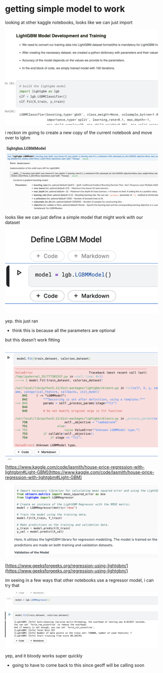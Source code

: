 # getting simple model to work

looking at other kaggle notebooks, looks like we can just import

![image.png](../exploring%20types%20of%20models%201f50ad20e1d380ea8ecfc68b689796c4/LightGBM%201f50ad20e1d3802fa145f3961772608f/image%201.png)

i reckon im going to create a new copy of the current notebook and move over to lgbm

![image.png](getting%20simple%20model%20to%20work%201fa0ad20e1d380378f60e6086b56e76a/image.png)

looks like we can just define a simple model that might work with our dataset

![image.png](getting%20simple%20model%20to%20work%201fa0ad20e1d380378f60e6086b56e76a/image%201.png)

yep. this just ran

- think this is because all the parameters are optional

but this doesn’t work fitting

![image.png](getting%20simple%20model%20to%20work%201fa0ad20e1d380378f60e6086b56e76a/image%202.png)

[https://www.kaggle.com/code/lasmith/house-price-regression-with-lightgbm#Light-GBM](https://www.kaggle.com/code/lasmith/house-price-regression-with-lightgbm#Light-GBM)

![image.png](getting%20simple%20model%20to%20work%201fa0ad20e1d380378f60e6086b56e76a/image%203.png)

[https://www.geeksforgeeks.org/regression-using-lightgbm/](https://www.geeksforgeeks.org/regression-using-lightgbm/)

im seeing in a few ways that other notebooks use a regressor model, i can try that

![image.png](getting%20simple%20model%20to%20work%201fa0ad20e1d380378f60e6086b56e76a/image%204.png)

yep, and it bloody works super quickly

- going to have to come back to this since geoff will be calling soon